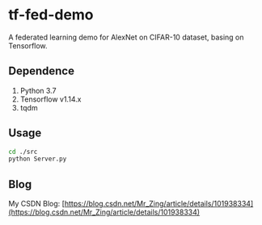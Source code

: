 # tf-fed-demo
A federated learning demo for AlexNet on CIFAR-10 dataset, basing on Tensorflow.

## Dependence
1. Python 3.7
2. Tensorflow v1.14.x
3. tqdm

## Usage
```bash
cd ./src
python Server.py
```

## Blog
My CSDN Blog: [https://blog.csdn.net/Mr_Zing/article/details/101938334](https://blog.csdn.net/Mr_Zing/article/details/101938334)